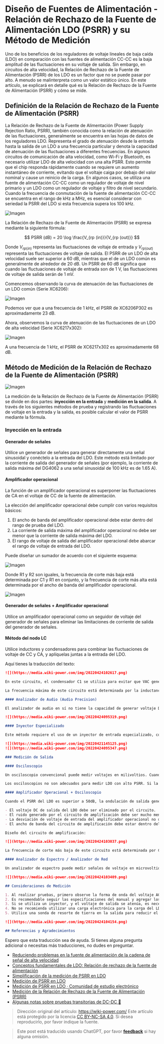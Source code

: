 # Diseño de Fuentes de Alimentación - Relación de Rechazo de la Fuente de Alimentación LDO (PSRR) y su Método de Medición

Uno de los beneficios de los reguladores de voltaje lineales de baja caída (LDO) en comparación con las fuentes de alimentación CC-CC es la baja amplitud de las fluctuaciones en su voltaje de salida. Sin embargo, en circuitos de alta velocidad, la Relación de Rechazo de la Fuente de Alimentación (PSRR) de los LDO es un factor que no se puede pasar por alto. A menudo se malinterpreta como un valor estático único. En este artículo, se explicará en detalle qué es la Relación de Rechazo de la Fuente de Alimentación (PSRR) y cómo se mide.

## Definición de la Relación de Rechazo de la Fuente de Alimentación (PSRR)

La Relación de Rechazo de la Fuente de Alimentación (Power Supply Rejection Ratio, PSRR), también conocida como la relación de atenuación de las fluctuaciones, generalmente se encuentra en las hojas de datos de los reguladores LDO. Representa el grado de atenuación desde la entrada hasta la salida de un LDO a una frecuencia particular y denota la capacidad de atenuación de las fluctuaciones a diferentes frecuencias. En algunos circuitos de comunicación de alta velocidad, como Wi-Fi y Bluetooth, es necesario utilizar LDO de alta velocidad con una alta PSRR. Esto permite que el chip responda rápidamente cuando se requiere un aumento instantáneo de corriente, evitando que el voltaje caiga por debajo del valor nominal y cause un reinicio de la carga. En algunos casos, se utiliza una fuente de alimentación CC-CC como un regulador de voltaje de nivel primario y un LDO como un regulador de voltaje y filtro de nivel secundario. Cuando la frecuencia de conmutación de la fuente de alimentación CC-CC se encuentra en el rango de kHz a MHz, es esencial considerar con seriedad la PSRR del LDO si esta frecuencia supera los 100 kHz.

![Imagen](https://media.wiki-power.com/img/20220516174303.png)

La Relación de Rechazo de la Fuente de Alimentación (PSRR) se expresa mediante la siguiente fórmula:

$$
PSRR (dB) = 20 \log \frac{V_{rp (in)}}{V_{rp (out)}}
$$

Donde $V_{rp (in)}$ representa las fluctuaciones de voltaje de entrada y $V_{rp (out)}$ representa las fluctuaciones de voltaje de salida. El PSRR de un LDO de alta velocidad suele ser superior a 60 dB, mientras que el de un LDO común es generalmente de alrededor de 20 dB. Un PSRR de 60 dB significa que cuando las fluctuaciones de voltaje de entrada son de 1 V, las fluctuaciones de voltaje de salida serán de 1 mV.

Comencemos observando la curva de atenuación de las fluctuaciones de un LDO común (Serie XC6206):

![Imagen](https://media.wiki-power.com/img/20220421142140.png)

Podemos ver que a una frecuencia de 1 kHz, el PSRR de XC6206P302 es aproximadamente 23 dB.

Ahora, observemos la curva de atenuación de las fluctuaciones de un LDO de alta velocidad (Serie XC6217x302):

![Imagen](https://media.wiki-power.com/img/20220421141923.png)

A una frecuencia de 1 kHz, el PSRR de XC6217x302 es aproximadamente 68 dB.

## Método de Medición de la Relación de Rechazo de la Fuente de Alimentación (PSRR)

![Imagen](https://media.wiki-power.com/img/20220424104353.png)

La medición de la Relación de Rechazo de la Fuente de Alimentación (PSRR) se divide en dos partes: **inyección en la entrada** y **medición en la salida**. A través de los siguientes métodos de prueba y registrando las fluctuaciones de voltaje en la entrada y la salida, es posible calcular el valor de PSRR mediante la fórmula.

### Inyección en la entrada

#### Generador de señales

Utilice un generador de señales para generar directamente una señal sinusoidal y conéctelo a la entrada del LDO. Este método está limitado por la corriente de salida del generador de señales (por ejemplo, la corriente de salida máxima del DG4062 a una señal sinusoidal de 100 kHz es de 1.65 A).

#### Amplificador operacional

La función de un amplificador operacional es superponer las fluctuaciones de CA en el voltaje de CC de la fuente de alimentación.

La elección del amplificador operacional debe cumplir con varios requisitos básicos:

1. El ancho de banda del amplificador operacional debe estar dentro del rango de prueba del LDO.
2. La corriente de salida máxima del amplificador operacional no debe ser menor que la corriente de salida máxima del LDO.
3. El rango de voltaje de salida del amplificador operacional debe abarcar el rango de voltaje de entrada del LDO.

Puede diseñar un sumador de acuerdo con el siguiente esquema:

![Imagen](https://media.wiki-power.com/img/20220424101211.png)

Donde R1 y R2 son iguales, la frecuencia de corte más baja está determinada por C1 y R1 en conjunto, y la frecuencia de corte más alta está determinada por el ancho de banda del amplificador operacional.

![Imagen](https://media.wiki-power.com/img/20220424104709.png)

#### Generador de señales + Amplificador operacional

Utilice un amplificador operacional como un seguidor de voltaje del generador de señales para eliminar las limitaciones de corriente de salida del generador de señales.

#### Método del nodo LC

Utilice inductores y condensadores para combinar las fluctuaciones de voltaje de CC y CA, y aplíquelas juntas a la entrada del LDO.

Aquí tienes la traducción del texto:

```markdown
![](https://media.wiki-power.com/img/20220424102617.png)

En este circuito, el condensador C1 se utiliza para evitar que VAC genere un alto impacto de pulso en VDC, mientras que la inductancia L1 previene un cortocircuito en VAC cuando se utiliza LC para aislar las dos fuentes de alimentación.

La frecuencia máxima de este circuito está determinada por la inductancia L1 y el condensador C1, y la frecuencia mínima está determinada por C1.

#### Analizador de Audio (Audio Precision)

El analizador de audio en sí no tiene la capacidad de generar voltaje DC continuo y tiene una capacidad de manejo limitada. Por lo tanto, necesita un amplificador operacional de alta velocidad con una corriente significativa para superponer la ondulación AC generada sobre el voltaje DC de la fuente de alimentación continua, y luego conectarlo a la entrada de LDO. Sin embargo, debido a las limitaciones de ancho de banda del analizador de audio, no se pueden medir PSRR por encima de 100kHz.

![](https://media.wiki-power.com/img/20220424095319.png)

#### Inyector Especializado

Este método requiere el uso de un inyector de entrada especializado, como el J2120A, con un ancho de banda de 10Hz a 10MHz, un voltaje máximo de 50V de corriente continua y una corriente de salida de hasta 5A. Este inyector puede superponer directamente la ondulación AC y el voltaje DC de la fuente de alimentación continua, pero el voltaje de entrada después del inyector sufrirá una cierta atenuación. Se pueden medir los valores de la ondulación del voltaje de entrada y salida con un analizador de red.

![](https://media.wiki-power.com/img/20220421145125.png)
![](https://media.wiki-power.com/img/20220424095347.png)

### Medición de Salida

#### Osciloscopio

Un osciloscopio convencional puede medir voltajes en milivoltios. Cuando el PSRR del LDO es inferior a 40-50dB y el voltaje pico a pico de la señal de entrada AC es de 1V, el voltaje pico a pico de la señal AC a la salida del LDO oscilará entre 3mV y 10mV y se puede medir directamente con un osciloscopio.

Los osciloscopios no son adecuados para medir LDO con alto PSRR. Si la ondulación de salida es demasiado pequeña, el osciloscopio no podrá medirla con precisión.

#### Amplificador Operacional + Osciloscopio

Cuando el PSRR del LDO es superior a 50dB, la ondulación de salida generalmente es menor de 1mV y no se puede medir directamente con un osciloscopio. En este caso, se puede considerar el uso de un amplificador operacional para amplificar la señal AC de salida del LDO en 100 veces o más. Al diseñar el circuito del amplificador operacional, se deben tener en cuenta los siguientes aspectos:

- El voltaje DC de salida del LDO debe ser eliminado por el circuito.
- El ruido generado por el circuito de amplificación debe ser mucho menor que la señal AC amplificada.
- La desviación de voltaje de entrada del amplificador operacional no debe ser demasiado grande, de lo contrario, generará un voltaje DC considerable después de la amplificación.
- El ancho de banda del circuito de amplificación debe estar dentro del rango de frecuencia de medición del PSRR del LDO.

Diseño del circuito de amplificación:

![](https://media.wiki-power.com/img/20220424103037.png)

La frecuencia de corte más baja de este circuito está determinada por C1 y R1, y la frecuencia de corte más alta está determinada por el ancho de banda del amplificador operacional.

#### Analizador de Espectro / Analizador de Red

Un analizador de espectro puede medir señales de voltaje en microvoltios y se puede utilizar con sondas de alta impedancia para medir la señal AC de salida del LDO. Si no se dispone de sondas de alta impedancia, se puede utilizar un amplificador operacional:

![](https://media.wiki-power.com/img/20220424103409.png)

## Consideraciones de Medición

1. Al realizar pruebas, primero observe la forma de onda del voltaje AC en la entrada del LDO con un osciloscopio.
2. Es recomendable seguir las especificaciones del manual y agregar los capacitores de desacople correspondientes al circuito del LDO. Sin embargo, al realizar pruebas con un amplificador operacional, se deben quitar los capacitores de entrada del LDO para evitar problemas de estabilidad del amplificador operacional.
3. Si se utiliza un inyector, y el voltaje de salida se atenúa, es necesario aumentar adecuadamente el voltaje.
4. No se recomienda utilizar una carga electrónica para la carga del LDO; se sugiere utilizar resistencias de carga.
5. Utilice una sonda de resorte de tierra en la salida para reducir el ruido, como se muestra en la imagen siguiente:

![](https://media.wiki-power.com/img/20220424104154.png)

## Referencias y Agradecimientos
```

Espero que esta traducción sea de ayuda. Si tienes alguna pregunta adicional o necesitas más traducciones, no dudes en preguntar.

- [Reduciendo problemas en la fuente de alimentación de la cadena de señal de alta velocidad](https://e2e.ti.com/blogs_/b/powerhouse/posts/reducing-high-speed-signal-chain-power-supply-issues)
- [Conceptos fundamentales de LDO: Relación de rechazo de la fuente de alimentación](https://e2echina.ti.com/blogs_/b/analogwire/posts/ldo)
- [Simplificación de la medición de PSRR en LDO](https://www.ti.com/lit/an/slaa414a/slaa414a.pdf?ts=1650484764171&ref_url=https%253A%252F%252Fwww.google.com%252F)
- [Medición de PSRR en LDO](http://www.3peakic.com.cn/Public/Uploads/files/LDO%E7%9A%84PSRR%E6%B5%8B%E9%87%8F.pdf)
- [Medición de PSRR en LDO · Comunidad de estudio electrónico](https://zhuanlan.zhihu.com/p/35112931)
- [Medición de la Relación de Rechazo de la Fuente de Alimentación (PSRR)](https://www.rohde-schwarz.com.cn/applications/-psrr-application-card_56279-601516.html)
- [Algunas notas sobre pruebas transitorias de DC-DC 🚧](http://www.oliverkung.top/%e5%85%b3%e4%ba%8edc-dc%e7%9e%ac%e6%80%81%e6%b5%8b%e8%af%95%e7%9a%84%e4%b8%80%e4%ba%9b%e4%b8%9c%e8%a5%bf/)

> Dirección original del artículo: <https://wiki-power.com/>
> Este artículo está protegido por la licencia [CC BY-NC-SA 4.0](https://creativecommons.org/licenses/by/4.0/deed.zh). Si desea reproducirlo, por favor indique la fuente.

> Este post está traducido usando ChatGPT, por favor [**feedback**](https://github.com/linyuxuanlin/Wiki_MkDocs/issues/new) si hay alguna omisión.
